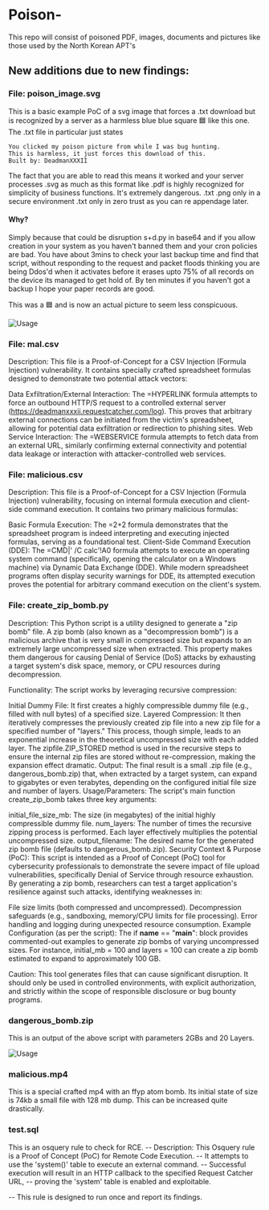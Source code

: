 # Poison-
This repo will consist of poisoned PDF, images, documents and pictures like those used by the North Korean APT's

## New additions due to new findings:

### File: poison_image.svg
This is a basic example PoC of a svg image that forces a .txt download but is recognized by a server as a harmless blue blue square 🟦 like this one.
The .txt file in particular just states

```
You clicked my poison picture from while I was bug hunting.
This is harmless, it just forces this download of this.
Built by: DeadmanXXXII
```


The fact that you are able to read this means it worked and your server processes .svg as much as this format like .pdf is highly recognized for simplicity of business functions.
It's extremely dangerous.
.txt .png only in a secure environment 
.txt only in zero trust as you can re appendage later.

#### Why?

Simply because that could be disruption s+d.py in base64 and if you allow creation in your system as you haven't banned them and your cron policies are bad. You have about 3mins to check your last backup time and find that script, without responding to the request and packet floods thinking you are being Ddos'd when it activates before it erases upto 75% of all records on the device its managed to get hold of. By ten minutes if you haven't got a backup I hope your paper records are good.

This was a 🟦 and is now an actual picture to seem less conspicuous.


![Usage](https://raw.githubusercontent.com/DeadmanXXXII/Poison/main/Nethinter-use-evidence.png)


### File: mal.csv

Description: This file is a Proof-of-Concept for a CSV Injection (Formula Injection) vulnerability. It contains specially crafted spreadsheet formulas designed to demonstrate two potential attack vectors:

Data Exfiltration/External Interaction: The =HYPERLINK formula attempts to force an outbound HTTP/S request to a controlled external server (https://deadmanxxxii.requestcatcher.com/log). This proves that arbitrary external connections can be initiated from the victim's spreadsheet, allowing for potential data exfiltration or redirection to phishing sites.
Web Service Interaction: The =WEBSERVICE formula attempts to fetch data from an external URL, similarly confirming external connectivity and potential data leakage or interaction with attacker-controlled web services.

### File: malicious.csv

Description: This file is a Proof-of-Concept for a CSV Injection (Formula Injection) vulnerability, focusing on internal formula execution and client-side command execution. It contains two primary malicious formulas:

Basic Formula Execution: The =2+2 formula demonstrates that the spreadsheet program is indeed interpreting and executing injected formulas, serving as a foundational test.
Client-Side Command Execution (DDE): The =CMD|' /C calc'!A0 formula attempts to execute an operating system command (specifically, opening the calculator on a Windows machine) via Dynamic Data Exchange (DDE). While modern spreadsheet programs often display security warnings for DDE, its attempted execution proves the potential for arbitrary command execution on the client's system.


### File: create_zip_bomb.py

Description: This Python script is a utility designed to generate a "zip bomb" file. A zip bomb (also known as a "decompression bomb") is a malicious archive that is very small in compressed size but expands to an extremely large uncompressed size when extracted. This property makes them dangerous for causing Denial of Service (DoS) attacks by exhausting a target system's disk space, memory, or CPU resources during decompression.

Functionality:
The script works by leveraging recursive compression:

Initial Dummy File: It first creates a highly compressible dummy file (e.g., filled with null bytes) of a specified size.
Layered Compression: It then iteratively compresses the previously created zip file into a new zip file for a specified number of "layers." This process, though simple, leads to an exponential increase in the theoretical uncompressed size with each added layer. The zipfile.ZIP_STORED method is used in the recursive steps to ensure the internal zip files are stored without re-compression, making the expansion effect dramatic.
Output: The final result is a small .zip file (e.g., dangerous_bomb.zip) that, when extracted by a target system, can expand to gigabytes or even terabytes, depending on the configured initial file size and number of layers.
Usage/Parameters:
The script's main function create_zip_bomb takes three key arguments:

initial_file_size_mb: The size (in megabytes) of the initial highly compressible dummy file.
num_layers: The number of times the recursive zipping process is performed. Each layer effectively multiplies the potential uncompressed size.
output_filename: The desired name for the generated zip bomb file (defaults to dangerous_bomb.zip).
Security Context & Purpose (PoC):
This script is intended as a Proof of Concept (PoC) tool for cybersecurity professionals to demonstrate the severe impact of file upload vulnerabilities, specifically Denial of Service through resource exhaustion. By generating a zip bomb, researchers can test a target application's resilience against such attacks, identifying weaknesses in:

File size limits (both compressed and uncompressed).
Decompression safeguards (e.g., sandboxing, memory/CPU limits for file processing).
Error handling and logging during unexpected resource consumption.
Example Configuration (as per the script):
The if __name__ == "__main__": block provides commented-out examples to generate zip bombs of varying uncompressed sizes. For instance, initial_mb = 100 and layers = 100 can create a zip bomb estimated to expand to approximately 100 GB.

Caution: This tool generates files that can cause significant disruption. It should only be used in controlled environments, with explicit authorization, and strictly within the scope of responsible disclosure or bug bounty programs.

### dangerous_bomb.zip

This is an output of the above script with parameters 2GBs and 20 Layers.

![Usage](https://raw.githubusercontent.com/DeadmanXXXII/Poison/main/Screenshot_20250624-224947.png)



### malicious.mp4

This is a special crafted mp4 with an ffyp atom bomb. Its initial state of size is 74kb a small file with 128 mb dump. This can be increased quite drastically.


### test.sql


This is an osquery rule to check for RCE.
-- Description: This Osquery rule is a Proof of Concept (PoC) for Remote Code Execution.
-- It attempts to use the 'system()' table to execute an external command.
-- Successful execution will result in an HTTP callback to the specified Request Catcher URL,
-- proving the 'system' table is enabled and exploitable.

-- This rule is designed to run once and report its findings.

